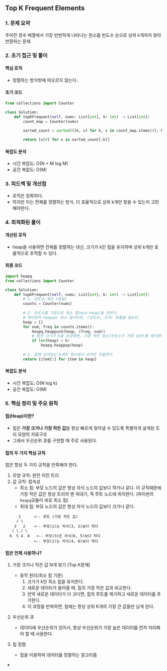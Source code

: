 ## Top K Frequent Elements

### 1. 문제 요약

주어진 정수 배열에서 가장 빈번하게 나타나는 원소를 빈도수 순으로 상위 k개까지 찾아 반환하는 문제

### 2. 초기 접근 및 풀이

#### 핵심 로직

- 정렬하는 방식밖에 떠오르지 않는다..

#### 초기 코드

```python
from collections import Counter

class Solution:
    def topKFrequent(self, nums: List[int], k: int) -> List[int]:
        count_map = Counter(nums)
        
        sorted_count = sorted([[k, v] for k, v in count_map.items()], key=lambda x: x[1], reverse=True)

        return [x[0] for x in sorted_count[:k]]
```

#### 복잡도 분석

- 시간 복잡도: O(N + M log M)
- 공간 복잡도: O(M)

### 3. 피드백 및 개선점

- 로직은 정확하다.
- 하지만 이는 전체를 정렬하는 방식. 더 효율적으로 상위 k개만 찾을 수 있는지 고민해야한다.

### 4. 최적화된 풀이

#### 개선된 로직

- heap을 사용하면 전체를 정렬하는 대신, 크기가 k인 힙을 유지하며 상위 k개만 효율적으로 추적할 수 있다.

#### 최종 코드

```python
import heapq
from collections import Counter

class Solution:
    def topKFrequent(self, nums: List[int], k: int) -> List[int]:
        # 1. 빈도수 계산 (동일)
        counts = Counter(nums)
        
        # 2. 빈도수를 기준으로 최소 힙(min-heap)을 만든다.
        # 파이썬의 heapq는 최소 힙이므로, (빈도수, 숫자) 튜플을 넣는다.
        heap = []
        for num, freq in counts.items():
            heapq.heappush(heap, (freq, num))
            # 힙의 크기가 k를 초과하면, 가장 작은 원소(빈도수가 가장 낮은)를 제거한다.
            if len(heap) > k:
                heapq.heappop(heap)
        
        # 3. 힙에 남아있는 k개의 원소에서 숫자만 추출한다.
        return [item[1] for item in heap]
```

#### 복잡도 분석

- 시간 복잡도: O(N log k)
- 공간 복잡도: O(M)

### 5. 핵심 정리 및 주요 원칙

#### 힙(Heap)이란?

- 힙은 **가장 크거나 가장 작은 값**을 항상 빠르게 찾아낼 수 있도록 특별하게 설계된 트리 모양의 자료구조
- 그래서 우선순위 큐를 구현할 때 주로 사용된다.

#### 힙의 두 가지 핵심 규칙

힙은 항상 두 가지 규칙을 만족해야 한다.

1. 모양 규칙: 완전 이진 트리
2. 값 규칙: 힙속성
    - 최소 힙: 부모 노드의 값은 항상 자식 노드의 값보다 작거나 같다. 이 규칙때문에 가장 작은 값은 항상 트리의 맨 꼭대기, 즉 루트 노드에 위치한다. (파이썬의 `heapq`모듈이 바로 최소 힙)
    - 최대 힙: 부모 노드의 값은 항상 자식 노드의 값보다 크거나 같다.

```text
      1      <-- 루트 (가장 작은 값)
     / \
    3   2    <-- 부모(1)는 자식(3, 2)보다 작다
   / \ / \
  6  5 4  8   <-- 부모(3)은 자식(6, 5)보다 작다
             <-- 부모(2)는 자식(4, 8)보다 작다

```

#### 힙은 언제 사용하나?

1. 가장 크거나 작은 값 N개 찾기 (Top K문제)

    - 동작 원리(최소 힙 기준)
        1. 크기가 k인 최소 힙을 유지한다.
        2. 새로운 데이터가 들어올 때, 힙의 가장 작은 값과 비교한다.
        3. 만약 새로운 데이터가 더 크다면, 힙의 루트를 제거하고 새로운 데이터를 추가한다.
        4. 이 과정을 반복하면, 힙에는 항상 상위 K개의 가장 큰 값들만 남게 된다.

2. 우선순위 큐

    - 데이터에 우선순위가 있어서, 항상 우선순위가 가장 높은 데이터를 먼저 처리해야 할 때 사용한다.

3. 힙 정렬

    - 힙을 이용하여 데이터를 정렬하는 알고리즘
  - 
